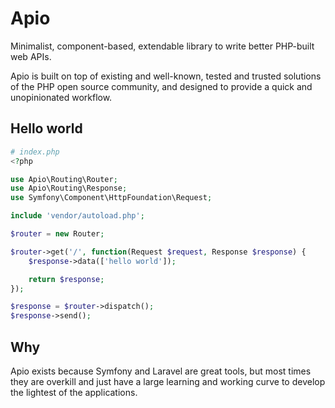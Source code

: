 # Apio
Minimalist, component-based, extendable library to write better PHP-built web APIs.

Apio is built on top of existing and well-known, tested and trusted solutions of the PHP open source community, and designed to provide a quick and unopinionated workflow.

## Hello world
```php
# index.php
<?php

use Apio\Routing\Router;
use Apio\Routing\Response;
use Symfony\Component\HttpFoundation\Request;

include 'vendor/autoload.php';

$router = new Router;

$router->get('/', function(Request $request, Response $response) {
    $response->data(['hello world']);

    return $response;
});

$response = $router->dispatch();
$response->send();

```

## Why
Apio exists because Symfony and Laravel are great tools, but most times they are overkill and just have a large learning and working curve to develop the lightest of the applications.
